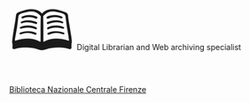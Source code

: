 <span style='font-size:100px;'>&#128366;</span> Digital Librarian and Web archiving specialist
<br> <a href="https://www.bncf.firenze.sbn.it/">Biblioteca Nazionale Centrale Firenze</a> 
